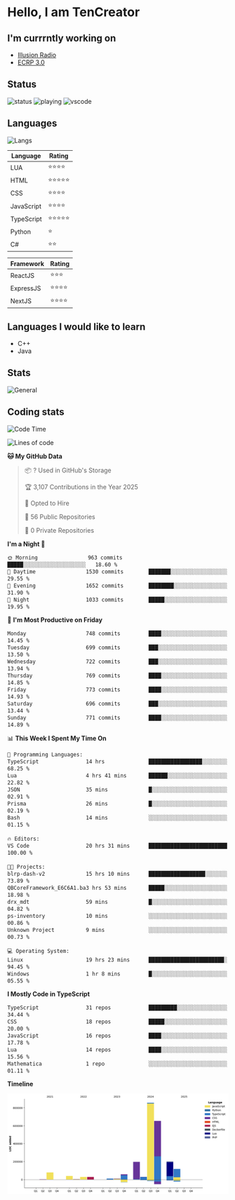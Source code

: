 # Hello, I am TenCreator

## I'm currrntly working on
- [Illusion Radio](https://illusionradio.co.uk/)
- [ECRP 3.0](http://github.com/Emerald-Coast-Roleplay/)

## Status
![status](https://api.statusbadges.me/badge/status/518334475038359555?simple=true&style=for-the-badge)
![playing](https://api.statusbadges.me/badge/playing/518334475038359555?style=for-the-badge)
![vscode](https://api.statusbadges.me/badge/vscode/518334475038359555?style=for-the-badge)

## Languages
![Langs](https://github-readme-stats.vercel.app/api/top-langs/?username=tencreator&layout=compact&theme=radical)


|Language|Rating|
|--------|------|
|LUA|⭐️⭐️⭐️⭐️|
|HTML|⭐️⭐️⭐️⭐️⭐️|
|CSS|⭐️⭐️⭐️⭐️|
|JavaScript|⭐️⭐️⭐️⭐️|
|TypeScript|⭐️⭐️⭐️⭐️⭐️|
|Python|⭐️|
|C#|⭐️⭐️ |

|Framework|Rating|
|--------|------|
|ReactJS|⭐️⭐️⭐|
|ExpressJS|⭐️⭐️⭐️⭐️|
|NextJS|⭐️⭐️⭐⭐️|

## Languages I would like to learn
- C++
- Java

## Stats
![General](https://github-readme-stats.vercel.app/api?username=tencreator&show_icons=true&theme=radical)

## Coding stats

<!--START_SECTION:waka-->
![Code Time](http://img.shields.io/badge/Code%20Time-605%20hrs%2017%20mins-blue)

![Lines of code](https://img.shields.io/badge/From%20Hello%20World%20I%27ve%20Written-2.3%20million%20lines%20of%20code-blue)

**🐱 My GitHub Data** 

> 📦 ? Used in GitHub's Storage 
 > 
> 🏆 3,107 Contributions in the Year 2025
 > 
> 💼 Opted to Hire
 > 
> 📜 56 Public Repositories 
 > 
> 🔑 0 Private Repositories 
 > 
**I'm a Night 🦉** 

```text
🌞 Morning                963 commits         █████░░░░░░░░░░░░░░░░░░░░   18.60 % 
🌆 Daytime                1530 commits        ███████░░░░░░░░░░░░░░░░░░   29.55 % 
🌃 Evening                1652 commits        ████████░░░░░░░░░░░░░░░░░   31.90 % 
🌙 Night                  1033 commits        █████░░░░░░░░░░░░░░░░░░░░   19.95 % 
```
📅 **I'm Most Productive on Friday** 

```text
Monday                   748 commits         ████░░░░░░░░░░░░░░░░░░░░░   14.45 % 
Tuesday                  699 commits         ███░░░░░░░░░░░░░░░░░░░░░░   13.50 % 
Wednesday                722 commits         ███░░░░░░░░░░░░░░░░░░░░░░   13.94 % 
Thursday                 769 commits         ████░░░░░░░░░░░░░░░░░░░░░   14.85 % 
Friday                   773 commits         ████░░░░░░░░░░░░░░░░░░░░░   14.93 % 
Saturday                 696 commits         ███░░░░░░░░░░░░░░░░░░░░░░   13.44 % 
Sunday                   771 commits         ████░░░░░░░░░░░░░░░░░░░░░   14.89 % 
```


📊 **This Week I Spent My Time On** 

```text
💬 Programming Languages: 
TypeScript               14 hrs              █████████████████░░░░░░░░   68.25 % 
Lua                      4 hrs 41 mins       ██████░░░░░░░░░░░░░░░░░░░   22.82 % 
JSON                     35 mins             █░░░░░░░░░░░░░░░░░░░░░░░░   02.91 % 
Prisma                   26 mins             █░░░░░░░░░░░░░░░░░░░░░░░░   02.19 % 
Bash                     14 mins             ░░░░░░░░░░░░░░░░░░░░░░░░░   01.15 % 

🔥 Editors: 
VS Code                  20 hrs 31 mins      █████████████████████████   100.00 % 

🐱‍💻 Projects: 
blrp-dash-v2             15 hrs 10 mins      ██████████████████░░░░░░░   73.89 % 
QBCoreFramework_E6C6A1.ba3 hrs 53 mins       █████░░░░░░░░░░░░░░░░░░░░   18.98 % 
drx_mdt                  59 mins             █░░░░░░░░░░░░░░░░░░░░░░░░   04.82 % 
ps-inventory             10 mins             ░░░░░░░░░░░░░░░░░░░░░░░░░   00.86 % 
Unknown Project          9 mins              ░░░░░░░░░░░░░░░░░░░░░░░░░   00.73 % 

💻 Operating System: 
Linux                    19 hrs 23 mins      ████████████████████████░   94.45 % 
Windows                  1 hr 8 mins         █░░░░░░░░░░░░░░░░░░░░░░░░   05.55 % 
```

**I Mostly Code in TypeScript** 

```text
TypeScript               31 repos            █████████░░░░░░░░░░░░░░░░   34.44 % 
CSS                      18 repos            █████░░░░░░░░░░░░░░░░░░░░   20.00 % 
JavaScript               16 repos            ████░░░░░░░░░░░░░░░░░░░░░   17.78 % 
Lua                      14 repos            ████░░░░░░░░░░░░░░░░░░░░░   15.56 % 
Mathematica              1 repo              ░░░░░░░░░░░░░░░░░░░░░░░░░   01.11 % 
```



**Timeline**

![Lines of Code chart](https://raw.githubusercontent.com/tencreator/tencreator/main/assets/bar_graph.png)


<!--END_SECTION:waka-->
